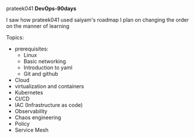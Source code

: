   prateek041 **DevOps-90days**


I saw how prateek041 used saiyam's roadmap
I plan on changing the order on the manner of learning 


Topics:
 -  prerequisites:
    - Linux
    - Basic networking
    - Introduction to yaml
    - Git and github
 -  Cloud
 -  virtualization and containers
 -  Kubernetes
 -  CI/CD
 -  IAC (Infrastructure as code)
 -  Observability
 -  Chaos engineering
 -  Policy
 -  Service Mesh   
   
